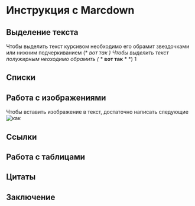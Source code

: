# Инструкция с Marcdown 

## Выделение текста 

Чтобы выделить текст курсивом необходимо его обрамит звездочками или нижним подчеркиванием (* *вот так* *)
Чтобы выделить текст полужирным неоходимо обрамить (* * **вот так** * *) 1

## Списки 

## Работа с изображениями 

Чтобы вставить изображение в текст,
достаточно написать следующие
![как](3.png)
## Ссылки 

## Работа с таблицами 

## Цитаты 

## Заключение 
